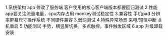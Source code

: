 1.系统架构 app 修改了服务端 客户使用的核心客户端版本都要回归测试
2.性能 app要关注流量电量，cpu内存占用 monkey测试稳定性
3.兼容性 手机pad 分辨率屏幕尺寸操作系统 不同硬件兼容
3.弱网测试
4.特殊异常场景 来电/短信中断 关机重启
5.功能测试 手势，横竖屏切换，多点触控，事件触发区域
6.app 升级卸载安装